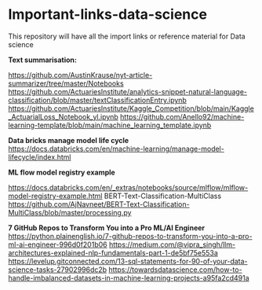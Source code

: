 # Important-links-data-science
This repository will have all the import links or reference material for Data science

**Text summarisation:**

https://github.com/AustinKrause/nyt-article-summarizer/tree/master/Notebooks
https://github.com/ActuariesInstitute/analytics-snippet-natural-language-classification/blob/master/textClassificationEntry.ipynb
https://github.com/ActuariesInstitute/Kaggle_Competition/blob/main/Kaggle_ActuarialLoss_Notebook_yl.ipynb
https://github.com/Anello92/machine-learning-template/blob/main/machine_learning_template.ipynb

**Data bricks manage model life cycle**
https://docs.databricks.com/en/machine-learning/manage-model-lifecycle/index.html

**ML flow model registry example**

https://docs.databricks.com/en/_extras/notebooks/source/mlflow/mlflow-model-registry-example.html
BERT-Text-Classification-MultiClass
https://github.com/AjNavneet/BERT-Text-Classification-MultiClass/blob/master/processing.py

**7 GitHub Repos to Transform You into a Pro ML/AI Engineer**
https://python.plainenglish.io/7-github-repos-to-transform-you-into-a-pro-ml-ai-engineer-996d0f201b06
https://medium.com/@vipra_singh/llm-architectures-explained-nlp-fundamentals-part-1-de5bf75e553a
https://levelup.gitconnected.com/13-sql-statements-for-90-of-your-data-science-tasks-27902996dc2b
https://towardsdatascience.com/how-to-handle-imbalanced-datasets-in-machine-learning-projects-a95fa2cd491a


